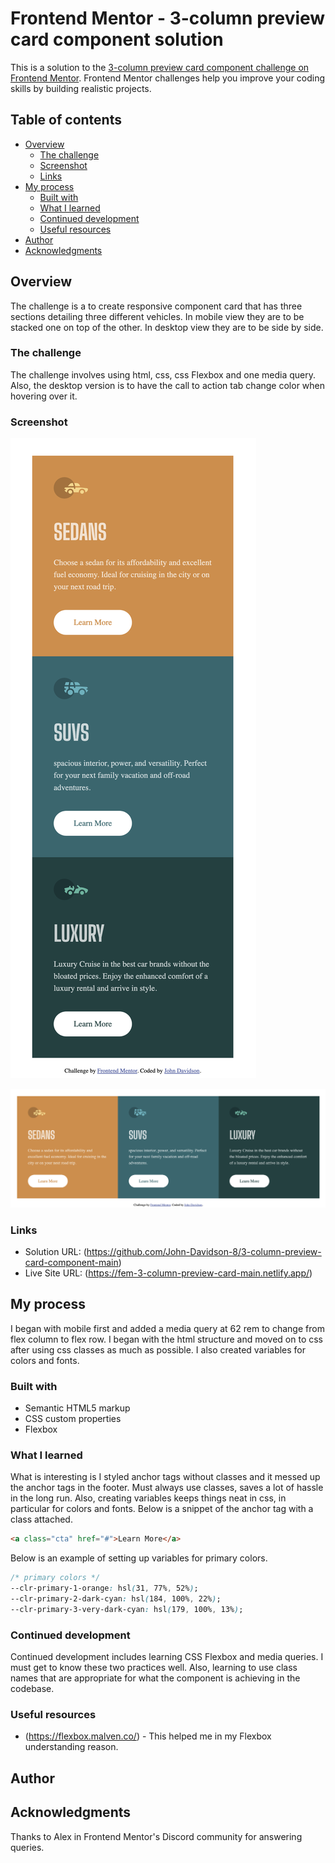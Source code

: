 # Frontend Mentor - 3-column preview card component solution

This is a solution to the [3-column preview card component challenge on Frontend Mentor](https://www.frontendmentor.io/challenges/3column-preview-card-component-pH92eAR2-). Frontend Mentor challenges help you improve your coding skills by building realistic projects.

## Table of contents

- [Overview](#overview)
  - [The challenge](#the-challenge)
  - [Screenshot](#screenshot)
  - [Links](#links)
- [My process](#my-process)
  - [Built with](#built-with)
  - [What I learned](#what-i-learned)
  - [Continued development](#continued-development)
  - [Useful resources](#useful-resources)
- [Author](#author)
- [Acknowledgments](#acknowledgments)

## Overview

The challenge is a to create responsive component card that has three sections detailing three different vehicles. In mobile view they are to be stacked one on top of the other. In desktop view they are to be side by side.

### The challenge

The challenge involves using html, css, css Flexbox and one media query. Also, the desktop version is to have the call to action tab change color when hovering over it.

### Screenshot

![](./readme-images/mobile-screenshot.png)

![](./readme-images/desktop%20screenshot.png)

### Links

- Solution URL: (https://github.com/John-Davidson-8/3-column-preview-card-component-main)
- Live Site URL: (https://fem-3-column-preview-card-main.netlify.app/)

## My process

I began with mobile first and added a media query at 62 rem to change from flex column to flex row. I began with the html structure and moved on to css after using css classes as much as possible. I also created variables for colors and fonts.

### Built with

- Semantic HTML5 markup
- CSS custom properties
- Flexbox

### What I learned

What is interesting is I styled anchor tags without classes and it messed up the anchor tags in the footer. Must always use classes, saves a lot of hassle in the long run. Also, creating variables keeps things neat in css, in particular for colors and fonts. Below is a snippet of the anchor tag with a class attached.

```html
<a class="cta" href="#">Learn More</a>
```

Below is an example of setting up variables for primary colors.

```css
/* primary colors */
--clr-primary-1-orange: hsl(31, 77%, 52%);
--clr-primary-2-dark-cyan: hsl(184, 100%, 22%);
--clr-primary-3-very-dark-cyan: hsl(179, 100%, 13%);
```

### Continued development

Continued development includes learning CSS Flexbox and media queries. I must get to know these two practices well. Also, learning to use class names that are appropriate for what the component is achieving in the codebase.

### Useful resources

- (https://flexbox.malven.co/) - This helped me in my Flexbox understanding reason.

## Author

## Acknowledgments

Thanks to Alex in Frontend Mentor's Discord community for answering queries.
